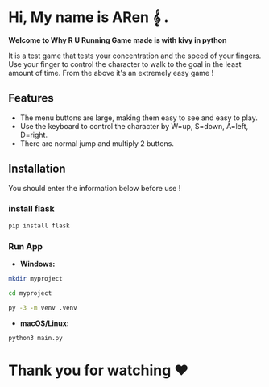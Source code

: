 # Hi, My name is ARen 𝄞 .

**Welcome to Why R U Running Game made is with kivy in python**

It is a test game that tests your concentration and the speed of your fingers. Use your finger to control the character to walk to the goal in the least amount of time. From the above it's an extremely easy game !


## Features
  - The menu buttons are large, making them easy to see and easy to play.
  - Use the keyboard to control the character by W=up, S=down, A=left, D=right.
  - There are normal jump and multiply 2 buttons.

## Installation
 You should enter the information below before use !

  ### install flask

  ``` bash
  pip install flask
  ```

  ### Run App

   - **Windows:**

  ``` bash
  mkdir myproject
  ```

  ``` bash
  cd myproject
  ```

  ``` bash
  py -3 -m venv .venv
  ```
  - **macOS/Linux:**

  ``` bash
  python3 main.py
  ```

# Thank you for watching ♥